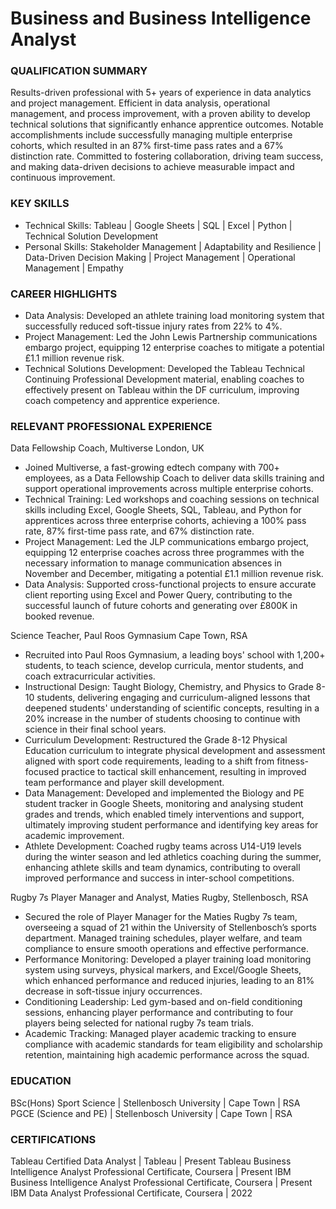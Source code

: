 # Business and Business Intelligence Analyst

### QUALIFICATION SUMMARY
Results-driven professional with 5+ years of experience in data analytics and project management. Efficient in data analysis, operational management, and process improvement, with a proven ability to develop technical solutions that significantly enhance apprentice outcomes. Notable accomplishments include successfully managing multiple enterprise cohorts, which resulted in an 87% first-time pass rates and a 67% distinction rate. Committed to fostering collaboration, driving team success, and making data-driven decisions to achieve measurable impact and continuous improvement.

### KEY SKILLS
- Technical Skills: Tableau | Google Sheets | SQL | Excel | Python | Technical Solution Development
- Personal Skills: Stakeholder Management | Adaptability and Resilience | Data-Driven Decision Making | Project Management | Operational Management | Empathy

### CAREER HIGHLIGHTS
- Data Analysis: Developed an athlete training load monitoring system that successfully reduced soft-tissue injury rates from 22% to 4%.
- Project Management: Led the John Lewis Partnership communications embargo project, equipping 12 enterprise coaches to mitigate a potential £1.1 million revenue risk.
- Technical Solutions Development: Developed the Tableau Technical Continuing Professional Development material, enabling coaches to effectively present on Tableau within the DF curriculum, improving coach competency and apprentice experience.

### RELEVANT PROFESSIONAL EXPERIENCE
Data Fellowship Coach, Multiverse London, UK
- Joined Multiverse, a fast-growing edtech company with 700+ employees, as a Data Fellowship Coach to deliver data skills training and support operational improvements across multiple enterprise cohorts.
- Technical Training: Led workshops and coaching sessions on technical skills including Excel, Google Sheets, SQL, Tableau, and Python for apprentices across three enterprise cohorts, achieving a 100% pass rate, 87% first-time pass rate, and 67% distinction rate.
- Project Management: Led the JLP communications embargo project, equipping 12 enterprise coaches across three programmes with the necessary information to manage communication absences in November and December, mitigating a potential £1.1 million revenue risk.
- Data Analysis: Supported cross-functional projects to ensure accurate client reporting using Excel and Power Query, contributing to the successful launch of future cohorts and generating over £800K in booked revenue.

Science Teacher, Paul Roos Gymnasium Cape Town, RSA
- Recruited into Paul Roos Gymnasium, a leading boys' school with 1,200+ students, to teach science, develop curricula, mentor students, and coach extracurricular activities.
- Instructional Design: Taught Biology, Chemistry, and Physics to Grade 8-10 students, delivering engaging and curriculum-aligned lessons that deepened students' understanding of scientific concepts, resulting in a 20% increase in the number of students choosing to continue with science in their final school years.
- Curriculum Development: Restructured the Grade 8-12 Physical Education curriculum to integrate physical development and assessment aligned with sport code requirements, leading to a shift from fitness-focused practice to tactical skill enhancement, resulting in improved team performance and player skill development.
- Data Management: Developed and implemented the Biology and PE student tracker in Google Sheets, monitoring and analysing student grades and trends, which enabled timely interventions and support, ultimately improving student performance and identifying key areas for academic improvement.
- Athlete Development: Coached rugby teams across U14-U19 levels during the winter season and led athletics coaching during the summer, enhancing athlete skills and team dynamics, contributing to overall improved performance and success in inter-school competitions.

Rugby 7s Player Manager and Analyst, Maties Rugby, Stellenbosch, RSA
- Secured the role of Player Manager for the Maties Rugby 7s team, overseeing a squad of 21 within the University of Stellenbosch’s sports department. Managed training schedules, player welfare, and team compliance to ensure smooth operations and effective performance.
- Performance Monitoring: Developed a player training load monitoring system using surveys, physical markers, and Excel/Google Sheets, which enhanced performance and reduced injuries, leading to an 81% decrease in soft-tissue injury occurrences.
- Conditioning Leadership: Led gym-based and on-field conditioning sessions, enhancing player performance and contributing to four players being selected for national rugby 7s team trials.
- Academic Tracking: Managed player academic tracking to ensure compliance with academic standards for team eligibility and scholarship retention, maintaining high academic performance across the squad.

### EDUCATION
BSc(Hons) Sport Science | Stellenbosch University | Cape Town | RSA
PGCE (Science and PE) | Stellenbosch University | Cape Town | RSA

### CERTIFICATIONS
Tableau Certified Data Analyst | Tableau | Present
Tableau Business Intelligence Analyst Professional Certificate, Coursera | Present
IBM Business Intelligence Analyst Professional Certificate, Coursera | Present
IBM Data Analyst Professional Certificate, Coursera | 2022
